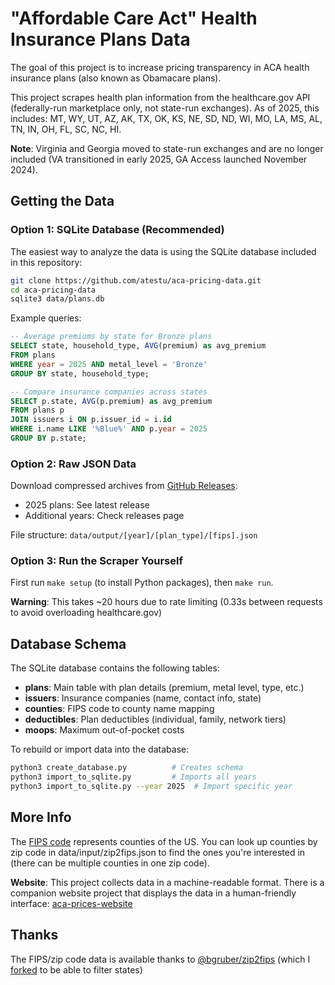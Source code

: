 # "Affordable Care Act" Health Insurance Plans Data

The goal of this project is to increase pricing transparency in ACA health insurance plans (also known as Obamacare plans).

This project scrapes health plan information from the healthcare.gov API (federally-run marketplace only, not state-run exchanges). As of 2025, this includes: MT, WY, UT, AZ, AK, TX, OK, KS, NE, SD, ND, WI, MO, LA, MS, AL, TN, IN, OH, FL, SC, NC, HI.

**Note**: Virginia and Georgia moved to state-run exchanges and are no longer included (VA transitioned in early 2025, GA Access launched November 2024).

## Getting the Data

### Option 1: SQLite Database (Recommended)

The easiest way to analyze the data is using the SQLite database included in this repository:

```bash
git clone https://github.com/atestu/aca-pricing-data.git
cd aca-pricing-data
sqlite3 data/plans.db
```

Example queries:
```sql
-- Average premiums by state for Bronze plans
SELECT state, household_type, AVG(premium) as avg_premium
FROM plans
WHERE year = 2025 AND metal_level = 'Bronze'
GROUP BY state, household_type;

-- Compare insurance companies across states
SELECT p.state, AVG(p.premium) as avg_premium
FROM plans p
JOIN issuers i ON p.issuer_id = i.id
WHERE i.name LIKE '%Blue%' AND p.year = 2025
GROUP BY p.state;
```

### Option 2: Raw JSON Data

Download compressed archives from [GitHub Releases](https://github.com/atestu/aca-pricing-data/releases):
- 2025 plans: See latest release
- Additional years: Check releases page

File structure: `data/output/[year]/[plan_type]/[fips].json`

### Option 3: Run the Scraper Yourself

First run `make setup` (to install Python packages), then `make run`.

**Warning**: This takes ~20 hours due to rate limiting (0.33s between requests to avoid overloading healthcare.gov)

## Database Schema

The SQLite database contains the following tables:

- **plans**: Main table with plan details (premium, metal level, type, etc.)
- **issuers**: Insurance companies (name, contact info, state)
- **counties**: FIPS code to county name mapping
- **deductibles**: Plan deductibles (individual, family, network tiers)
- **moops**: Maximum out-of-pocket costs

To rebuild or import data into the database:
```bash
python3 create_database.py          # Creates schema
python3 import_to_sqlite.py         # Imports all years
python3 import_to_sqlite.py --year 2025  # Import specific year
```

## More Info

The [FIPS code](https://en.wikipedia.org/wiki/FIPS_county_code) represents counties of the US. You can look up counties by zip code in data/input/zip2fips.json to find the ones you're interested in (there can be multiple counties in one zip code).

**Website**: This project collects data in a machine-readable format. There is a companion website project that displays the data in a human-friendly interface: [aca-prices-website](https://github.com/atestu/aca-prices-website)

## Thanks

The FIPS/zip code data is available thanks to [@bgruber/zip2fips](https://github.com/bgruber/zip2fips) (which I [forked](https://github.com/atestu/zip2fips) to be able to filter states)